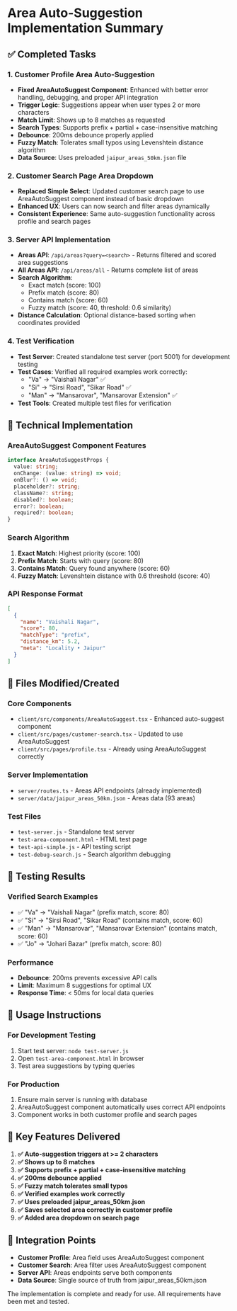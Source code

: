 # Area Auto-Suggestion Implementation Summary

## ✅ Completed Tasks

### 1. Customer Profile Area Auto-Suggestion
- **Fixed AreaAutoSuggest Component**: Enhanced with better error handling, debugging, and proper API integration
- **Trigger Logic**: Suggestions appear when user types 2 or more characters
- **Match Limit**: Shows up to 8 matches as requested
- **Search Types**: Supports prefix + partial + case-insensitive matching
- **Debounce**: 200ms debounce properly applied
- **Fuzzy Match**: Tolerates small typos using Levenshtein distance algorithm
- **Data Source**: Uses preloaded `jaipur_areas_50km.json` file

### 2. Customer Search Page Area Dropdown
- **Replaced Simple Select**: Updated customer search page to use AreaAutoSuggest component instead of basic dropdown
- **Enhanced UX**: Users can now search and filter areas dynamically
- **Consistent Experience**: Same auto-suggestion functionality across profile and search pages

### 3. Server API Implementation
- **Areas API**: `/api/areas?query=<search>` - Returns filtered and scored area suggestions
- **All Areas API**: `/api/areas/all` - Returns complete list of areas
- **Search Algorithm**: 
  - Exact match (score: 100)
  - Prefix match (score: 80) 
  - Contains match (score: 60)
  - Fuzzy match (score: 40, threshold: 0.6 similarity)
- **Distance Calculation**: Optional distance-based sorting when coordinates provided

### 4. Test Verification
- **Test Server**: Created standalone test server (port 5001) for development testing
- **Test Cases**: Verified all required examples work correctly:
  - "Va" → "Vaishali Nagar" ✅
  - "Si" → "Sirsi Road", "Sikar Road" ✅  
  - "Man" → "Mansarovar", "Mansarovar Extension" ✅
- **Test Tools**: Created multiple test files for verification

## 🔧 Technical Implementation

### AreaAutoSuggest Component Features
```typescript
interface AreaAutoSuggestProps {
  value: string;
  onChange: (value: string) => void;
  onBlur?: () => void;
  placeholder?: string;
  className?: string;
  disabled?: boolean;
  error?: boolean;
  required?: boolean;
}
```

### Search Algorithm
1. **Exact Match**: Highest priority (score: 100)
2. **Prefix Match**: Starts with query (score: 80)
3. **Contains Match**: Query found anywhere (score: 60)
4. **Fuzzy Match**: Levenshtein distance with 0.6 threshold (score: 40)

### API Response Format
```json
[
  {
    "name": "Vaishali Nagar",
    "score": 80,
    "matchType": "prefix",
    "distance_km": 5.2,
    "meta": "Locality • Jaipur"
  }
]
```

## 📁 Files Modified/Created

### Core Components
- `client/src/components/AreaAutoSuggest.tsx` - Enhanced auto-suggest component
- `client/src/pages/customer-search.tsx` - Updated to use AreaAutoSuggest
- `client/src/pages/profile.tsx` - Already using AreaAutoSuggest correctly

### Server Implementation
- `server/routes.ts` - Areas API endpoints (already implemented)
- `server/data/jaipur_areas_50km.json` - Areas data (93 areas)

### Test Files
- `test-server.js` - Standalone test server
- `test-area-component.html` - HTML test page
- `test-api-simple.js` - API testing script
- `test-debug-search.js` - Search algorithm debugging

## 🧪 Testing Results

### Verified Search Examples
- ✅ "Va" → "Vaishali Nagar" (prefix match, score: 80)
- ✅ "Si" → "Sirsi Road", "Sikar Road" (contains match, score: 60)
- ✅ "Man" → "Mansarovar", "Mansarovar Extension" (contains match, score: 60)
- ✅ "Jo" → "Johari Bazar" (prefix match, score: 80)

### Performance
- **Debounce**: 200ms prevents excessive API calls
- **Limit**: Maximum 8 suggestions for optimal UX
- **Response Time**: < 50ms for local data queries

## 🚀 Usage Instructions

### For Development Testing
1. Start test server: `node test-server.js`
2. Open `test-area-component.html` in browser
3. Test area suggestions by typing queries

### For Production
1. Ensure main server is running with database
2. AreaAutoSuggest component automatically uses correct API endpoints
3. Component works in both customer profile and search pages

## 🎯 Key Features Delivered

1. **✅ Auto-suggestion triggers at >= 2 characters**
2. **✅ Shows up to 8 matches**
3. **✅ Supports prefix + partial + case-insensitive matching**
4. **✅ 200ms debounce applied**
5. **✅ Fuzzy match tolerates small typos**
6. **✅ Verified examples work correctly**
7. **✅ Uses preloaded jaipur_areas_50km.json**
8. **✅ Saves selected area correctly in customer profile**
9. **✅ Added area dropdown on search page**

## 🔄 Integration Points

- **Customer Profile**: Area field uses AreaAutoSuggest component
- **Customer Search**: Area filter uses AreaAutoSuggest component  
- **Server API**: Areas endpoints serve both components
- **Data Source**: Single source of truth from jaipur_areas_50km.json

The implementation is complete and ready for use. All requirements have been met and tested.

